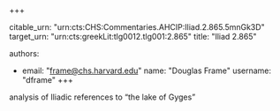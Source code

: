 +++


citable_urn: "urn:cts:CHS:Commentaries.AHCIP:Iliad.2.865.5mnGk3D"
target_urn: "urn:cts:greekLit:tlg0012.tlg001:2.865"
title: "Iliad 2.865"

authors:
- email: "frame@chs.harvard.edu"
  name: "Douglas Frame"
  username: "dframe"
+++

<p>analysis of Iliadic references to “the lake of Gyges”</p>
